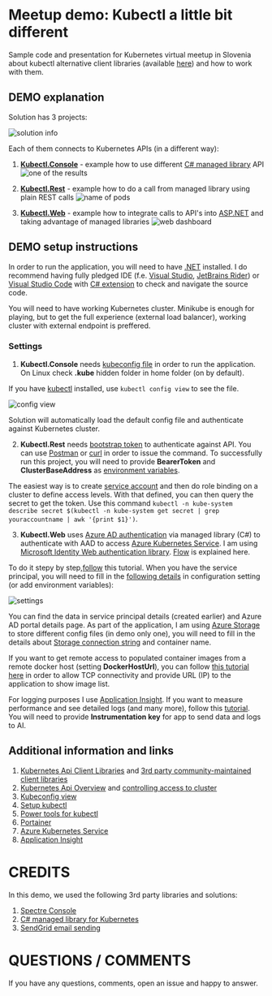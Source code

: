 # Meetup demo: Kubectl a little bit different

Sample code and presentation for Kubernetes virtual meetup in Slovenia about kubectl alternative client libraries (available [here](https://github.com/kubernetes-client)) and how to work with them.

## DEMO explanation

Solution has 3 projects:

![solution info](https://csacoresettings.blob.core.windows.net/public/meetup-solution-info.png)

Each of them connects to Kubernetes APIs (in a different way):
1. **[Kubectl.Console](https://github.com/bovrhovn/meetup-demo-kubectl-differently/tree/main/src/KubectlSLN/Kubectl.Console)** - example how to use different [C# managed library](https://github.com/kubernetes-client/csharp) API
![one of the results](https://webeudatastorage.blob.core.windows.net/web/meetup-list-pods-managed.png)

2. **[Kubectl.Rest](https://github.com/bovrhovn/meetup-demo-kubectl-differently/tree/main/src/KubectlSLN/Kubectl.Rest)** - example how to do a call from managed library using plain REST calls
![name of pods](https://webeudatastorage.blob.core.windows.net/web/meetup-pod-name-rest.png)

3. **[Kubectl.Web](https://github.com/bovrhovn/meetup-demo-kubectl-differently/tree/main/src/KubectlSLN/Kubectl.Web)** - example how to integrate calls to API's into [ASP.NET](https://asp.net) and taking advantage of managed libraries
![web dashboard](https://webeudatastorage.blob.core.windows.net/web/meetup-web-view.png)


## DEMO setup instructions

In order to run the application, you will need to have [.NET](https://dot.net) installed. I do recommend having fully pledged IDE (f.e. [Visual Studio](https://www.visualstudio.com), [JetBrains Rider](https://www.jetbrains.com/rider/)) or [Visual Studio Code](https://code.visualstudio.com) with [C# extension](https://marketplace.visualstudio.com/items?itemName=ms-dotnettools.csharp) to check and navigate the source code.

You will need to have working Kubernetes cluster. Minikube is enough for playing, but to get the full experience (external load balancer), working cluster with external endpoint is preffered. 

### Settings

1. **Kubectl.Console** needs [kubeconfig file]((https://kubernetes.io/docs/concepts/configuration/organize-cluster-access-kubeconfig)) in order to run the application. On Linux check **.kube** hidden folder in home folder (on by default).

If you have [kubectl](https://kubernetes.io/docs/tasks/tools/install-kubectl/) installed, use `kubectl config view` to see the file.

![config view](https://webeudatastorage.blob.core.windows.net/web/meetup-config-view.png)

Solution will automatically load the default config file and authenticate against Kubernetes cluster.

2. **Kubectl.Rest** needs [bootstrap token](https://kubernetes.io/docs/reference/access-authn-authz/bootstrap-tokens/) to authenticate against API. You can use [Postman](https://www.postman.com/) or [curl](https://en.wikipedia.org/wiki/CURL) in order to issue the command. To successfully run this project, you will need to provide **BearerToken** and **ClusterBaseAddress** as [environment variables](https://en.wikipedia.org/wiki/Environment_variable).

The easiest way is to create [service account](https://kubernetes.io/docs/reference/access-authn-authz/service-accounts-admin/) and then do role binding on a cluster to define access levels. With that defined, you can then query the secret to get the token. Use this command `kubectl -n kube-system describe secret $(kubectl -n kube-system get secret | grep youraccountname | awk '{print $1}')`.

3. **Kubectl.Web** uses [Azure AD authentication](https://azure.com/sdk) via managed library (C#) to authenticate with AAD to access [Azure Kubernetes Service](https://docs.microsoft.com/en-us/azure/aks/). I am using [Microsoft Identity Web authentication library](https://docs.microsoft.com/en-us/azure/active-directory/develop/microsoft-identity-web). [Flow](https://docs.microsoft.com/en-us/azure/active-directory/develop/app-sign-in-flow) is explained here.

To do it stepy by step,[follow](https://docs.microsoft.com/en-us/azure/active-directory/develop/app-objects-and-service-principals) this tutorial. When you have the service principal, you will need to fill in the [following details](https://github.com/bovrhovn/meetup-demo-kubectl-differently/blob/main/src/KubectlSLN/Kubectl.Web/appsettings.json) in configuration setting (or add environment variables):

![settings](https://webeudatastorage.blob.core.windows.net/web/meetup-web-settings.png)

You can find the data in service principal details (created earlier) and Azure AD portal details page. As part of the application, I am using [Azure Storage](https://docs.microsoft.com/en-us/azure/storage/) to store different config files (in demo only one), you will need to fill in the details about [Storage connection string](https://docs.microsoft.com/en-us/azure/storage/common/storage-configure-connection-string?toc=/azure/storage/blobs/toc.json) and container name.

If you want to get remote access to populated container images from a remote docker host (setting **DockerHostUrl**), you can follow [this tutorial here](https://docs.docker.com/engine/install/linux-postinstall/#configuring-remote-access-with-daemonjson) in order to allow TCP connectivity and provide URL (IP) to the application to show image list.

For logging purposes I use [Application Insight](https://docs.microsoft.com/en-us/azure/azure-monitor/app/app-insights-overview). If you want to measure performance and see detailed logs (and many more), follow this [tutorial](https://docs.microsoft.com/en-us/azure/azure-monitor/app/asp-net-core). You will need to provide **Instrumentation key** for app to send data and logs to AI.

## Additional information and links

1. [Kubernetes Api Client Libraries](https://github.com/kubernetes-client) and [3rd party community-maintained client libraries](https://kubernetes.io/docs/reference/using-api/client-libraries/#community-maintained-client-libraries)
2. [Kubernetes Api Overview](https://kubernetes.io/docs/reference/using-api/) and [controlling access to cluster](https://kubernetes.io/docs/concepts/security/controlling-access/)
3. [Kubeconfig view](https://kubernetes.io/docs/concepts/configuration/organize-cluster-access-kubeconfig/)
4. [Setup kubectl](https://kubernetes.io/docs/tasks/tools/install-kubectl/)
5. [Power tools for kubectl](https://github.com/ahmetb/kubectx)
6. [Portainer](https://www.portainer.io/installation/)
7. [Azure Kubernetes Service](https://docs.microsoft.com/en-us/azure/aks/)
8. [Application Insight](https://docs.microsoft.com/en-us/azure/azure-monitor/app/app-insights-overview)

# CREDITS

In this demo, we used the following 3rd party libraries and solutions:
1. [Spectre Console](https://github.com/spectresystems/spectre.console/)
2. [C# managed library for Kubernetes](https://github.com/kubernetes-client/csharp)
3. [SendGrid email sending](https://github.com/sendgrid/sendgrid-csharp)

# QUESTIONS / COMMENTS

If you have any questions, comments, open an issue and happy to answer.
